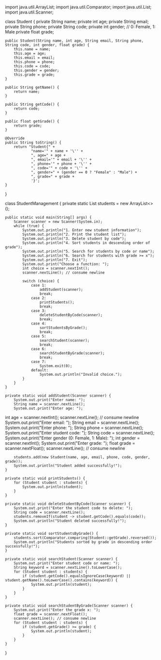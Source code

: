 import java.util.ArrayList;
import java.util.Comparator;
import java.util.List;
import java.util.Scanner;

class Student {
    private String name;
    private int age;
    private String email;
    private String phone;
    private String code;
    private int gender; // 0: Female, 1: Male
    private float grade;

    public Student(String name, int age, String email, String phone, String code, int gender, float grade) {
        this.name = name;
        this.age = age;
        this.email = email;
        this.phone = phone;
        this.code = code;
        this.gender = gender;
        this.grade = grade;
    }

    public String getName() {
        return name;
    }

    public String getCode() {
        return code;
    }

    public float getGrade() {
        return grade;
    }

    @Override
    public String toString() {
        return "Student{" +
                "name='" + name + '\'' +
                ", age=" + age +
                ", email='" + email + '\'' +
                ", phone='" + phone + '\'' +
                ", code='" + code + '\'' +
                ", gender=" + (gender == 0 ? "Female" : "Male") +
                ", grade=" + grade +
                '}';
    }
}

class StudentManagement {
    private static List<Student> students = new ArrayList<>();

    public static void main(String[] args) {
        Scanner scanner = new Scanner(System.in);
        while (true) {
            System.out.println("1. Enter new student information");
            System.out.println("2. Print the student list");
            System.out.println("3. Delete student by code");
            System.out.println("4. Sort students in descending order of grade");
            System.out.println("5. Search for students by code or name");
            System.out.println("6. Search for students with grade >= x");
            System.out.println("7. Exit");
            System.out.print("Choose a function: ");
            int choice = scanner.nextInt();
            scanner.nextLine(); // consume newline

            switch (choice) {
                case 1:
                    addStudent(scanner);
                    break;
                case 2:
                    printStudents();
                    break;
                case 3:
                    deleteStudentByCode(scanner);
                    break;
                case 4:
                    sortStudentsByGrade();
                    break;
                case 5:
                    searchStudent(scanner);
                    break;
                case 6:
                    searchStudentByGrade(scanner);
                    break;
                case 7:
                    System.exit(0);
                default:
                    System.out.println("Invalid choice.");
            }
        }
    }

    private static void addStudent(Scanner scanner) {
        System.out.print("Enter name: ");
        String name = scanner.nextLine();
        System.out.print("Enter age: ");
int age = scanner.nextInt();
        scanner.nextLine(); // consume newline
        System.out.print("Enter email: ");
        String email = scanner.nextLine();
        System.out.print("Enter phone: ");
        String phone = scanner.nextLine();
        System.out.print("Enter student code: ");
        String code = scanner.nextLine();
        System.out.print("Enter gender (0: Female, 1: Male): ");
        int gender = scanner.nextInt();
        System.out.print("Enter grade: ");
        float grade = scanner.nextFloat();
        scanner.nextLine(); // consume newline

        students.add(new Student(name, age, email, phone, code, gender, grade));
        System.out.println("Student added successfully!");
    }

    private static void printStudents() {
        for (Student student : students) {
            System.out.println(student);
        }
    }

    private static void deleteStudentByCode(Scanner scanner) {
        System.out.print("Enter the student code to delete: ");
        String code = scanner.nextLine();
        students.removeIf(student -> student.getCode().equals(code));
        System.out.println("Student deleted successfully!");
    }

    private static void sortStudentsByGrade() {
        students.sort(Comparator.comparing(Student::getGrade).reversed());
        System.out.println("Students sorted by grade in descending order successfully!");
    }

    private static void searchStudent(Scanner scanner) {
        System.out.print("Enter student code or name: ");
        String keyword = scanner.nextLine().toLowerCase();
        for (Student student : students) {
            if (student.getCode().equalsIgnoreCase(keyword) || student.getName().toLowerCase().contains(keyword)) {
                System.out.println(student);
            }
        }
    }

    private static void searchStudentByGrade(Scanner scanner) {
        System.out.print("Enter the grade x: ");
        float grade = scanner.nextFloat();
        scanner.nextLine(); // consume newline
        for (Student student : students) {
            if (student.getGrade() >= grade) {
                System.out.println(student);
            }
        }
    }
}
